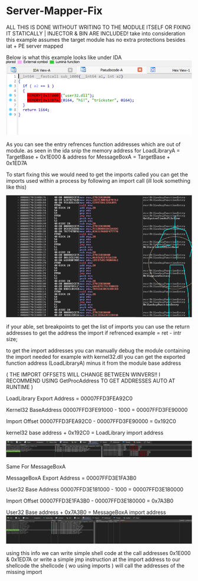 # Server-Mapper-Fix
ALL THIS IS DONE WITHOUT WRITING TO THE MODULE ITSELF OR FIXING IT STATICALLY | INJECTOR & BIN ARE INCLUDED!
take into consideration this example assumes
the target module has no extra protections besides iat + PE server mapped

Below is what this example looks like under IDA
 ![IDA](/WriteUp/imgs/IDA.png)

As you can see the entry refrences function addresses which are out of module.
as seen in the ida snip the memory address for LoadLibraryA = TargetBase + 0x1E000
& address for MessageBoxA = TargetBase + 0x1ED7A

To start fixing this we would need to get the imports called
you can get the imports used within a process by following an import call (ill look something like this)

 ![IAT](/WriteUp/imgs/IAT.png)

if your able, set breakpoints to get the list of imports
you can use the return addresses to get the address the import if refrenced example = ret - intr size;

to get the import addresses you can manually debug the module containing the import needed
for example with kernel32.dll you can get the exported function address (LoadLibraryA) minus it from the module base address

( THE IMPORT OFFSETS WILL CHANGE BETWEEN WINVERS!! I RECOMMEND USING GetProcAddress TO GET ADDRESSES AUTO AT RUNTIME )

LoadLibrary Export Address = 00007FFD3FEA92C0

Kernel32 BaseAddress 00007FFD3FE91000 - 1000 = 00007FFD3FE90000

Import Offset 00007FFD3FEA92C0 - 00007FFD3FE90000 = 0x192C0

kernel32 base address + 0x192C0 = LoadLibrary import address

 ![LoadLibraryA](/WriteUp/imgs/LoadLibraryA.png)
 
Same For MessageBoxA

MessageBoxA Export Address = 00007FFD3E1FA3B0

User32 Base Address 00007FFD3E181000 - 1000 = 00007FFD3E180000

Import Offset 00007FFD3E1FA3B0 - 00007FFD3E180000 = 0x7A3B0

User32 Base address + 0x7A3B0 = MessageBoxA import address
 ![MessageBoxA](/WriteUp/imgs/MessageBoxA.png)

 using this info we can write simple shell code at the call addresses 0x1E000 & 0x1ED7A or write a simple jmp instruction at the import address to our shellcode
 the shellcode ( wo using imports ) will call the addresses of the missing import
